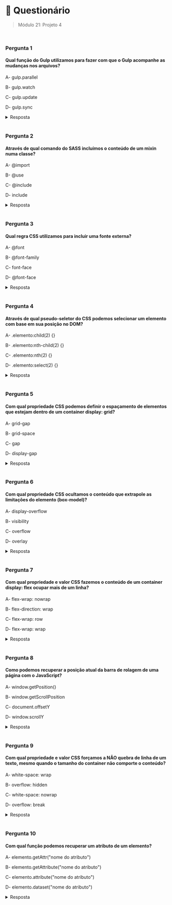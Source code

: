 # 📌 Questionário

> Módulo 21: Projeto 4

<br>

### Pergunta 1

#### Qual função do Gulp utilizamos para fazer com que o Gulp acompanhe as mudanças nos arquivos?

A- gulp.parallel

B- gulp.watch

C- gulp.update

D- gulp.sync

<details>
    <summary>Resposta</summary>

    gulp.watch

    O opção correta é "gulp.watch" porque é a função específica do Gulp que nos permite acompanhar as mudanças nos arquivos e automatizar tarefas com base nessas mudanças. As demais opções não estão relacionadas a essa funcionalidade específica.

</details>

<br>

### Pergunta 2

#### Através de qual comando do SASS incluímos o conteúdo de um mixin numa classe?

A- @import

B- @use

C- @include

D- include

<details>
    <summary>Resposta</summary>
    
    @include

    Q resposta correta é a opção " @include" porque é a diretiva SASS utilizada para incluir o conteúdo de um mixin numa classe. As demais opções estão incorretas porque não cumprem essa função específica.

</details>

<br>

### Pergunta 3

#### Qual regra CSS utilizamos para incluir uma fonte externa?

A- @font

B- @font-family

C- font-face

D- @font-face

<details>
    <summary>Resposta</summary>
    
    @font-face

    A resposta correta é "@font-face. Através de @font-face conseguimos incluir fontes externas ao nosso código CSS. Alguns comandos do CSS exigem o uso do @ antes, como em @font-face e @import.

</details>

<br>

### Pergunta 4

#### Através de qual pseudo-seletor do CSS podemos selecionar um elemento com base em sua posição no DOM?

A- .elemento:child(2) {}

B- .elemento:nth-child(2) {}

C- .elemento:nth(2) {}

D- .elemento:select(2) {}

<details>
    <summary>Resposta</summary>
    
    elemento:nth-child(2) {}

    A resposta correta é a opção " .elemento:nth-child(2) {}" porque é o pseudo-seletor correto para selecionar um elemento com base em sua posição no DOM em relação aos seus irmãos. No exemplo dado, ".elemento:nth-child(2)" irá selecionar o segundo elemento com a classe "elemento" no seu respectivo nível no DOM. As demais opções estão erradas porque não são sintaxes válidas ou não representam o pseudo-seletor apropriado para essa finalidade.

</details>

<br>

### Pergunta 5

#### Com qual propriedade CSS podemos definir o espaçamento de elementos que estejam dentro de um container display: grid?

A- grid-gap

B- grid-space

C- gap

D- display-gap

<details>
    <summary>Resposta</summary>
    
    gap

    A resposta correta é a opção "gap" porque é a propriedade CSS correta para definir o espaçamento de elementos que estejam dentro de um container com display: grid. Ela define tanto o espaçamento entre as colunas quanto o espaçamento entre as linhas. As demais opções estão erradas porque ou não são propriedades válidas ou não representam a propriedade adequada para essa finalidade.

</details>

<br>

### Pergunta 6

#### Com qual propriedade CSS ocultamos o conteúdo que extrapole as limitações do elemento (box-model)?

A- display-overflow

B- visibility

C- overflow

D- overlay

<details>
    <summary>Resposta</summary>
    
    overflow

    A resposta correta é a opção overflow". A propriedade "overflow" é usada para controlar o comportamento do conteúdo que ultrapassa as limitações do elemento (box-model). Ela determina se o conteúdo que excede o tamanho do elemento deve ser recortado, exibido com barras de rolagem ou se deve ser ocultado completamente. As demais opções estão erradas porque ou não são propriedades válidas ou não cumprem essa função específica.

</details>

<br>

### Pergunta 7

#### Com qual propriedade e valor CSS fazemos o conteúdo de um container display: flex ocupar mais de um linha?

A- flex-wrap: nowrap

B- flex-direction: wrap

C- flex-wrap: row

D- flex-wrap: wrap

<details>
    <summary>Resposta</summary>
    
    flex-wrap: wrap

    A resposta correta é a opção "flex-wrap: wrap". Quando definimos "flex-wrap: wrap", o conteúdo dos itens flexíveis pode ocupar mais de uma linha no container flexível. Se o espaço horizontal não for suficiente para acomodar todos os itens em uma única linha, eles serão automaticamente dispostos em linhas adicionais. As demais opções estão erradas porque não cumprem essa função específica.

</details>

<br>

### Pergunta 8

#### Como podemos recuperar a posição atual da barra de rolagem de uma página com o JavaScript?

A- window.getPosition()

B- window.getScrollPosition

C- document.offsetY

D- window.scrollY

<details>
    <summary>Resposta</summary>
    
    window.scrollY

    A alternativa correta é a opção "window.scrollY". A propriedade "scrollY" é usada para obter a posição atual da barra de rolagem vertical da página. Ela retorna o número de pixels que o conteúdo da página foi rolado verticalmente a partir do topo. As demais opções estão erradas porque não representam a forma correta de obter essa informação.

</details>

<br>

### Pergunta 9

#### Com qual propriedade e valor CSS forçamos a NÃO quebra de linha de um texto, mesmo quando o tamanho do container não comporte o conteúdo?

A- white-space: wrap

B- overflow: hidden

C- white-space: nowrap

D- overflow: break

<details>
    <summary>Resposta</summary>
    
    white-space: nowrap

    A alternativa correta é a opção "white-space: nowrap". O valor "nowrap" para a propriedade white-space é usado para forçar o texto a não quebrar em várias linhas, mesmo que o tamanho do container não comporte o conteúdo. O texto será exibido em uma única linha, e o conteúdo que não couber no container será cortado. As demais opções estão erradas porque não cumprem essa função específica.

</details>

<br>

### Pergunta 10

#### Com qual função podemos recuperar um atributo de um elemento?

A- elemento.getAttr("nome do atributo")

B- elemento.getAttribute("nome do atributo")

C- elemento.attribute("nome do atributo")

D- elemento.dataset("nome do atributo")

<details>
    <summary>Resposta</summary>
    
    elemento.getAttribute("nome do atributo")

    A resposta correta é a opção "elemento.getAttribute("nome do atributo")". Em JavaScript, utilizamos a função getAttribute() para recuperar o valor de um atributo específico de um elemento HTML. A função recebe o nome do atributo como argumento e retorna o valor associado a esse atributo no elemento. As demais opções estão erradas porque não são as funções adequadas para essa finalidade.

</details>

